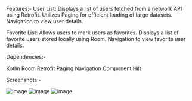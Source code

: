 Features:-
User List:
Displays a list of users fetched from a network API using Retrofit.
Utilizes Paging for efficient loading of large datasets.
Navigation to view user details.

Favorite List:
Allows users to mark users as favorites.
Displays a list of favorite users stored locally using Room.
Navigation to view favorite user details.

Dependencies:-

Kotlin
Room
Retrofit
Paging
Navigation Component
Hilt

Screenshots:-

![image](https://github.com/Aseempaul007/NextDay-Assignment/assets/60665514/f41dcda6-e408-44b3-9296-27a5e4ef1c61)
![image](https://github.com/Aseempaul007/NextDay-Assignment/assets/60665514/3a16b0e5-9be5-4faf-a93d-97cff0a54b2d)
![image](https://github.com/Aseempaul007/NextDay-Assignment/assets/60665514/7f401ce1-2a25-41d9-b036-7cba737c6ea3)
